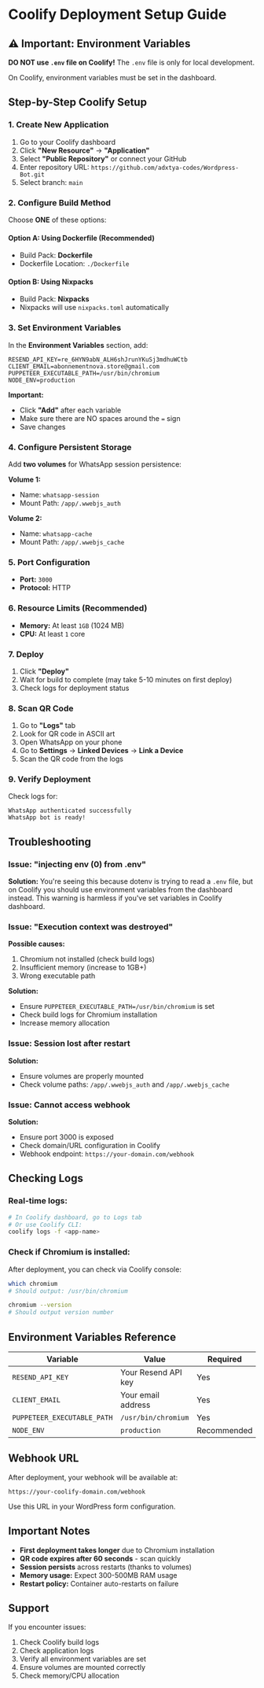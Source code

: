 # Coolify Deployment Setup Guide

## ⚠️ Important: Environment Variables

**DO NOT use `.env` file on Coolify!** The `.env` file is only for local development.

On Coolify, environment variables must be set in the dashboard.

## Step-by-Step Coolify Setup

### 1. Create New Application

1. Go to your Coolify dashboard
2. Click **"New Resource"** → **"Application"**
3. Select **"Public Repository"** or connect your GitHub
4. Enter repository URL: `https://github.com/adxtya-codes/Wordpress-Bot.git`
5. Select branch: `main`

### 2. Configure Build Method

Choose **ONE** of these options:

#### Option A: Using Dockerfile (Recommended)
- Build Pack: **Dockerfile**
- Dockerfile Location: `./Dockerfile`

#### Option B: Using Nixpacks
- Build Pack: **Nixpacks**
- Nixpacks will use `nixpacks.toml` automatically

### 3. Set Environment Variables

In the **Environment Variables** section, add:

```
RESEND_API_KEY=re_6HYN9abN_ALH6shJrunYKuSj3mdhuWCtb
CLIENT_EMAIL=abonnementnova.store@gmail.com
PUPPETEER_EXECUTABLE_PATH=/usr/bin/chromium
NODE_ENV=production
```

**Important:** 
- Click **"Add"** after each variable
- Make sure there are NO spaces around the `=` sign
- Save changes

### 4. Configure Persistent Storage

Add **two volumes** for WhatsApp session persistence:

**Volume 1:**
- Name: `whatsapp-session`
- Mount Path: `/app/.wwebjs_auth`

**Volume 2:**
- Name: `whatsapp-cache`
- Mount Path: `/app/.wwebjs_cache`

### 5. Port Configuration

- **Port:** `3000`
- **Protocol:** HTTP

### 6. Resource Limits (Recommended)

- **Memory:** At least `1GB` (1024 MB)
- **CPU:** At least `1` core

### 7. Deploy

1. Click **"Deploy"**
2. Wait for build to complete (may take 5-10 minutes on first deploy)
3. Check logs for deployment status

### 8. Scan QR Code

1. Go to **"Logs"** tab
2. Look for QR code in ASCII art
3. Open WhatsApp on your phone
4. Go to **Settings** → **Linked Devices** → **Link a Device**
5. Scan the QR code from the logs

### 9. Verify Deployment

Check logs for:
```
WhatsApp authenticated successfully
WhatsApp bot is ready!
```

## Troubleshooting

### Issue: "injecting env (0) from .env"

**Solution:** You're seeing this because dotenv is trying to read a `.env` file, but on Coolify you should use environment variables from the dashboard instead. This warning is harmless if you've set variables in Coolify dashboard.

### Issue: "Execution context was destroyed"

**Possible causes:**
1. Chromium not installed (check build logs)
2. Insufficient memory (increase to 1GB+)
3. Wrong executable path

**Solution:**
- Ensure `PUPPETEER_EXECUTABLE_PATH=/usr/bin/chromium` is set
- Check build logs for Chromium installation
- Increase memory allocation

### Issue: Session lost after restart

**Solution:**
- Ensure volumes are properly mounted
- Check volume paths: `/app/.wwebjs_auth` and `/app/.wwebjs_cache`

### Issue: Cannot access webhook

**Solution:**
- Ensure port 3000 is exposed
- Check domain/URL configuration in Coolify
- Webhook endpoint: `https://your-domain.com/webhook`

## Checking Logs

### Real-time logs:
```bash
# In Coolify dashboard, go to Logs tab
# Or use Coolify CLI:
coolify logs -f <app-name>
```

### Check if Chromium is installed:
After deployment, you can check via Coolify console:
```bash
which chromium
# Should output: /usr/bin/chromium

chromium --version
# Should output version number
```

## Environment Variables Reference

| Variable | Value | Required |
|----------|-------|----------|
| `RESEND_API_KEY` | Your Resend API key | Yes |
| `CLIENT_EMAIL` | Your email address | Yes |
| `PUPPETEER_EXECUTABLE_PATH` | `/usr/bin/chromium` | Yes |
| `NODE_ENV` | `production` | Recommended |

## Webhook URL

After deployment, your webhook will be available at:
```
https://your-coolify-domain.com/webhook
```

Use this URL in your WordPress form configuration.

## Important Notes

- **First deployment takes longer** due to Chromium installation
- **QR code expires after 60 seconds** - scan quickly
- **Session persists** across restarts (thanks to volumes)
- **Memory usage:** Expect 300-500MB RAM usage
- **Restart policy:** Container auto-restarts on failure

## Support

If you encounter issues:
1. Check Coolify build logs
2. Check application logs
3. Verify all environment variables are set
4. Ensure volumes are mounted correctly
5. Check memory/CPU allocation
